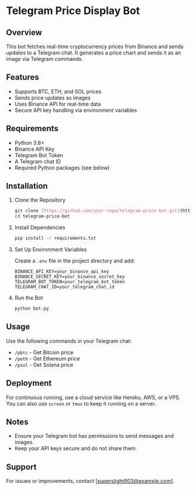 # Telegram Price Display Bot

## Overview

This bot fetches real-time cryptocurrency prices from Binance and sends updates to a Telegram chat. It generates a price chart and sends it as an image via Telegram commands.

## Features

- Supports BTC, ETH, and SOL prices
- Sends price updates as images
- Uses Binance API for real-time data
- Secure API key handling via environment variables

## Requirements

- Python 3.8+
- Binance API Key
- Telegram Bot Token
- A Telegram chat ID
- Required Python packages (see below)

## Installation

1. Clone the Repository
    ```sh
    git clone [https://github.com/your-repo/telegram-price-bot.git](https://github.com/beginnergrammer/my-trading-bot/blob/main/hunterfullv1.py)
    cd telegram-price-bot
    ```

2. Install Dependencies
    ```sh
    pip install -r requirements.txt
    ```

3. Set Up Environment Variables

    Create a `.env` file in the project directory and add:
    ```env
    BINANCE_API_KEY=your_binance_api_key
    BINANCE_SECRET_KEY=your_binance_secret_key
    TELEGRAM_BOT_TOKEN=your_telegram_bot_token
    TELEGRAM_CHAT_ID=your_telegram_chat_id
    ```

4. Run the Bot
    ```sh
    python bot.py
    ```

## Usage

Use the following commands in your Telegram chat:
- `/pbtc` - Get Bitcoin price
- `/peth` - Get Ethereum price
- `/psol` - Get Solana price

## Deployment

For continuous running, use a cloud service like Heroku, AWS, or a VPS. You can also use `screen` or `tmux` to keep it running on a server.

## Notes

- Ensure your Telegram bot has permissions to send messages and images.
- Keep your API keys secure and do not share them.

## Support

For issues or improvements, contact [superslight903@example.com].
